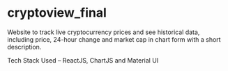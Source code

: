 # cryptoview_final

Website to track live cryptocurrency prices and see historical data, including price, 24-hour change and market cap in chart form with a short description.

Tech Stack Used – ReactJS, ChartJS and Material UI
